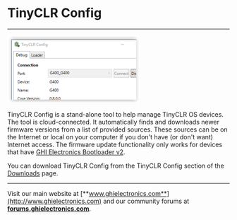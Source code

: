# TinyCLR Config
---
![TinyCLR Config](images/tinyclr-config-sm.png)

TinyCLR Config is a stand-alone tool to help manage TinyCLR OS devices. The tool is cloud-connected. It automatically finds and downloads newer firmware versions from a list of provided sources. These sources can be on the Internet or local on your computer if you don't have (or don't want) Internet access. The firmware update functionality only works for devices that have [GHI Electronics Bootloader v2](bootloader.md).

You can download TinyCLR Config from the TinyCLR Config section of the [Downloads](downloads.md) page.

***

Visit our main website at [**www.ghielectronics.com**](http://www.ghielectronics.com) and our community forums at [**forums.ghielectronics.com**](https://forums.ghielectronics.com/).
